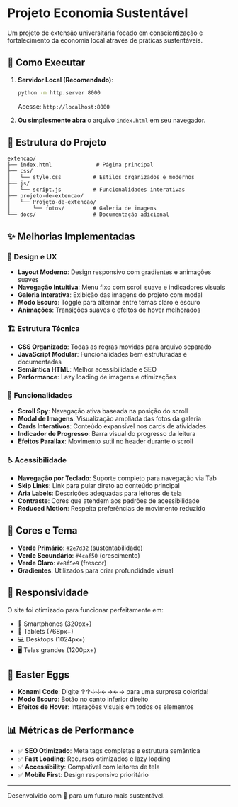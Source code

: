 # Projeto Economia Sustentável

Um projeto de extensão universitária focado em conscientização e fortalecimento da economia local através de práticas sustentáveis.

## 🚀 Como Executar

1. **Servidor Local (Recomendado)**:

    ```bash
    python -m http.server 8000
    ```

    Acesse: `http://localhost:8000`

2. **Ou simplesmente abra** o arquivo `index.html` em seu navegador.

## 📁 Estrutura do Projeto

```
extencao/
├── index.html              # Página principal
├── css/
│   └── style.css          # Estilos organizados e modernos
├── js/
│   └── script.js          # Funcionalidades interativas
├── projeto-de-extencao/
│   └── Projeto-de-extencao/
│       └── fotos/         # Galeria de imagens
└── docs/                  # Documentação adicional
```

## ✨ Melhorias Implementadas

### 🎨 Design e UX

-   **Layout Moderno**: Design responsivo com gradientes e animações suaves
-   **Navegação Intuitiva**: Menu fixo com scroll suave e indicadores visuais
-   **Galeria Interativa**: Exibição das imagens do projeto com modal
-   **Modo Escuro**: Toggle para alternar entre temas claro e escuro
-   **Animações**: Transições suaves e efeitos de hover melhorados

### 🏗️ Estrutura Técnica

-   **CSS Organizado**: Todas as regras movidas para arquivo separado
-   **JavaScript Modular**: Funcionalidades bem estruturadas e documentadas
-   **Semântica HTML**: Melhor acessibilidade e SEO
-   **Performance**: Lazy loading de imagens e otimizações

### 🎯 Funcionalidades

-   **Scroll Spy**: Navegação ativa baseada na posição do scroll
-   **Modal de Imagens**: Visualização ampliada das fotos da galeria
-   **Cards Interativos**: Conteúdo expansível nos cards de atividades
-   **Indicador de Progresso**: Barra visual do progresso da leitura
-   **Efeitos Parallax**: Movimento sutil no header durante o scroll

### ♿ Acessibilidade

-   **Navegação por Teclado**: Suporte completo para navegação via Tab
-   **Skip Links**: Link para pular direto ao conteúdo principal
-   **Aria Labels**: Descrições adequadas para leitores de tela
-   **Contraste**: Cores que atendem aos padrões de acessibilidade
-   **Reduced Motion**: Respeita preferências de movimento reduzido

## 🎨 Cores e Tema

-   **Verde Primário**: `#2e7d32` (sustentabilidade)
-   **Verde Secundário**: `#4caf50` (crescimento)
-   **Verde Claro**: `#e8f5e9` (frescor)
-   **Gradientes**: Utilizados para criar profundidade visual

## 📱 Responsividade

O site foi otimizado para funcionar perfeitamente em:

-   📱 Smartphones (320px+)
-   📱 Tablets (768px+)
-   💻 Desktops (1024px+)
-   🖥️ Telas grandes (1200px+)

## 🎁 Easter Eggs

-   **Konami Code**: Digite ↑↑↓↓←→←→ para uma surpresa colorida!
-   **Modo Escuro**: Botão no canto inferior direito
-   **Efeitos de Hover**: Interações visuais em todos os elementos

## 📊 Métricas de Performance

-   ✅ **SEO Otimizado**: Meta tags completas e estrutura semântica
-   ✅ **Fast Loading**: Recursos otimizados e lazy loading
-   ✅ **Accessibility**: Compatível com leitores de tela
-   ✅ **Mobile First**: Design responsivo prioritário

---

Desenvolvido com 💚 para um futuro mais sustentável.
